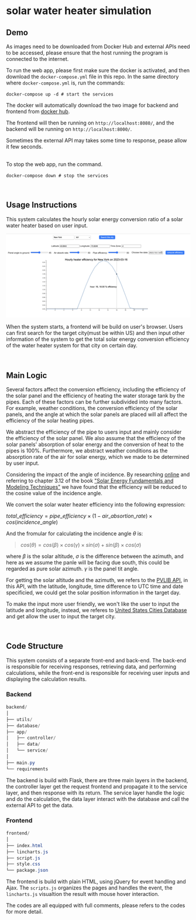 # solar water heater simulation

## Demo

As images need to be downloaded from Docker Hub and external APIs need to be accessed, please ensure that the host running the program is connected to the internet.

To run the web app, please first make sure the docker is activated, and then download the <code>docker-compose.yml</code> file in this repo. In the same directory where <code>docker-compose.yml</code> is, run the commands:

```console
docker-compose up -d # start the services
```
The docker will automatically download the two image for backend and frontend from [docker hub](https://hub.docker.com/repository/docker/jw979/solar-heater/general).

The frontend will then be running on <code>http://localhost:8080/</code>, 
and the backend will be running on <code>http://localhost:8000/</code>.

Sometimes the external API may takes some time to response, pease allow it few seconds.

<br>
To stop the web app, run the command.

```console
docker-compose down # stop the services
```
<br>

## Usage Instructions

This system calculates the hourly solar energy conversion ratio of a solar water heater based on user input.

![image](web_view.png)

When the system starts, a frontend will be build on user's browser. Users can first search for the target city(must be within US) and then input other information of the system to get the total solar energy conversion efficiency of the water heater system for that city on certain day.

<br>

## Main Logic

Several factors affect the conversion efficiency, including the efficiency of the solar panel and the efficiency of heating the water storage tank by the pipes. Each of these factors can be further subdivided into many factors. For example, weather conditions, the conversion efficiency of the solar panels, and the angle at which the solar panels are placed will all affect the efficiency of the solar heating pipes.

We abstract the efficiency of the pipe to users input and mainly consider the efficiency of the solar panel. We also assume that the efficiency of the solar panels' absorption of solar energy and the conversion of heat to the pipes is 100%. Furthermore, we abstract weather conditions as the absorption rate of the air for solar energy, which we made to be determined by user input.

Considering the impact of the angle of incidence. By researching [online](https://hvac-eng.com/solar-angles/#gsc.tab=0) and referring to chapter 3.12 of the book ["Solar Energy Fundamentals and Modeling Techniques"](https://link.springer.com/book/10.1007/978-1-84800-134-3) we have found that the efficiency will be reduced to the cosine value of the incidence angle. 


We convert the solar water heater efficiency into the following expression:

$total\_efficiency = pipe\_efficiency \times (1 - air\_absortion\_rate) \times cos(incidence\_angle)$


And the fromular for calculating the incidence angle $\theta$ is:

>$cos(\theta) = cos(\beta) \times cos(\gamma) \times sin(\sigma) + sin(\beta) \times cos(\sigma)$

where $\beta$ is the solar altitude, $\sigma$ is the difference between the azimuth, and here as we assume the panle will be facing due south, this could be regarded as pure solar azimuth. $\gamma$ is the panel tit angle.


For getting the solar altitude and the azimuth, we refers to the [PVLIB API](https://pvfree.azurewebsites.net/pvlib/#solar-position), in this API, with the latitude, longitude, time difference to UTC time and date specificied, we could get the solar position information in the target day.

To make the input more user friendly, we won't like the user to input the latitude and longitude, instead, we referes to [United States Cities Database](https://simplemaps.com/data/us-cities) and get allow the user to input the target city.

<br>

## Code Structure

This system consists of a separate front-end and back-end. The back-end is responsible for receiving responses, retrieving data, and performing calculations, while the front-end is responsible for receiving user inputs and displaying the calculation results.

### Backend
```csharp
backend/
│
├── utils/
├── database/
├── app/
│   ├── controller/
│   ├── data/
│   └── service/
│
├── main.py
└── requirements

```

The backend is build with Flask, there are three main layers in the backend, the controller layer get the request frontend and propagate it to the service layer, and then response with its return. The service layer handle the logic and do the calculation, the data layer interact with the database and call the external API to get the data.

### Frontend
```csharp
frontend/
│
├── index.html
├── lincharts.js
├── script.js
├── style.css
└── package.json

```

The frontend is build with plain HTML, using jQuery for event handling and Ajax. The <code>scripts.js</code> organizes the pages and handles the event, the <code>lincharts.js</code> visualtion the result with mouse hover interaction.

The codes are all equipped with full comments, please refers to the codes for more detail.